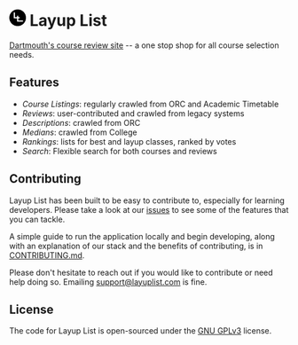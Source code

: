 # <img src="layup_list/static/img/logo-sm.png" alt="logo" width=30> Layup List

<a href="https://www.layuplist.com/">Dartmouth's course review site</a> -- a one stop shop for all course selection needs.

Features
--------

* *Course Listings*: regularly crawled from ORC and Academic Timetable
* *Reviews*: user-contributed and crawled from legacy systems
* *Descriptions*: crawled from ORC
* *Medians*: crawled from College
* *Rankings*: lists for best and layup classes, ranked by votes
* *Search*: Flexible search for both courses and reviews


Contributing
------------

Layup List has been built to be easy to contribute to, especially for learning developers. Please take a look at our <a href="https://github.com/layuplist/layup-list/issues">issues</a> to see some of the features that you can tackle.


A simple guide to run the application locally and begin developing, along with an explanation of our stack and the benefits of contributing, is in <a href="https://github.com/layuplist/layup-list/blob/master/CONTRIBUTING.md">CONTRIBUTING.md</a>.

Please don't hesitate to reach out if you would like to contribute or need help doing so. Emailing <a href="mailto:support@layuplist.com">support@layuplist.com</a> is fine.

License
-------

The code for Layup List is open-sourced under the <a href="https://raw.githubusercontent.com/layuplist/layup-list/master/LICENSE">GNU GPLv3</a> license.
